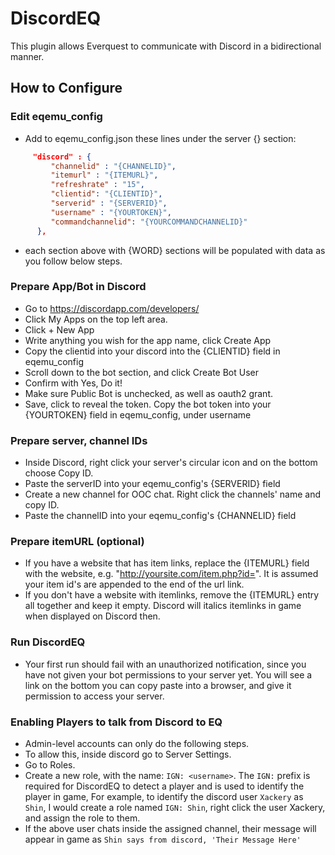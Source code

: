 # DiscordEQ
This plugin allows Everquest to communicate with Discord in a bidirectional manner.

## How to Configure

### Edit eqemu_config
* Add to eqemu_config.json these lines under the server {} section:
```json
     "discord" : {
         "channelid" : "{CHANNELID}",
         "itemurl" : "{ITEMURL}",
         "refreshrate" : "15",
         "clientid": "{CLIENTID}",
         "serverid" : "{SERVERID}",
         "username" : "{YOURTOKEN}",
         "commandchannelid": "{YOURCOMMANDCHANNELID}"
      },
```
* each section above with {WORD} sections will be populated with data as you follow below steps.

### Prepare App/Bot in Discord
* Go to https://discordapp.com/developers/
* Click My Apps on the top left area.
* Click + New App
* Write anything you wish for the app name, click Create App
* Copy the clientid into your discord into the {CLIENTID} field in eqemu_config
* Scroll down to the bot section, and click Create Bot User
* Confirm with Yes, Do it!
* Make sure Public Bot is unchecked, as well as oauth2 grant.
* Save, click to reveal the token. Copy the bot token into your {YOURTOKEN} field in eqemu_config, under username

### Prepare server, channel IDs
* Inside Discord, right click your server's circular icon and on the bottom choose Copy ID.
* Paste the serverID into your eqemu_config's {SERVERID} field
* Create a new channel for OOC chat. Right click the channels' name and copy ID.
* Paste the channelID into your eqemu_config's {CHANNELID} field

### Prepare itemURL (optional)
* If you have a website that has item links, replace the {ITEMURL} field with the website, e.g. "http://yoursite.com/item.php?id=". It is assumed your item id's are appended to the end of the url link.
* If you don't have a website with itemlinks, remove the {ITEMURL} entry all together and keep it empty. Discord will italics itemlinks in game when displayed on Discord then.



### Run DiscordEQ
* Your first run should fail with an unauthorized notification, since you have not given your bot permissions to your server yet.  You will see a link on the bottom you can copy paste into a browser, and give it permission to access your server.


### Enabling Players to talk from Discord to EQ
* Admin-level accounts can only do the following steps.
* To allow this, inside discord go to Server Settings.
* Go to Roles.
* Create a new role, with the name: `IGN: <username>`. The `IGN:` prefix is required for DiscordEQ to detect a player and is used to identify the player in game, For example, to identify the discord user `Xackery` as `Shin`, I would create a role named `IGN: Shin`, right click the user Xackery, and assign the role to them.
* If the above user chats inside the assigned channel, their message will appear in game as `Shin says from discord, 'Their Message Here'`
